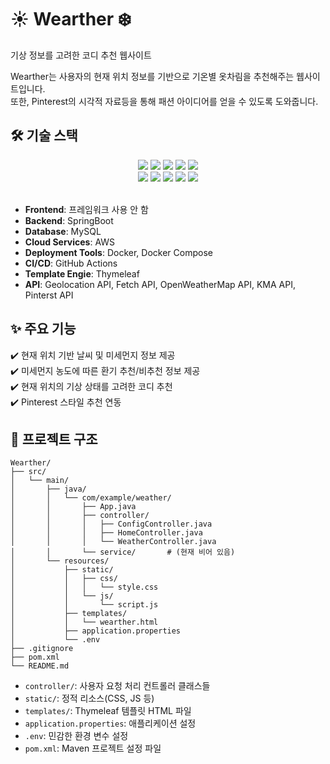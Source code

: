 # ☀️ Wearther ❄️
기상 정보를 고려한 코디 추천 웹사이트

Wearther는 사용자의 현재 위치 정보를 기반으로 기온별 옷차림을 추천해주는 웹사이트입니다.  
또한, Pinterest의 시각적 자료등을 통해 패션 아이디어를 얻을 수 있도록 도와줍니다.


## 🛠️ 기술 스택
<div align="center">
<img src="https://img.shields.io/badge/HTML5-E34F26?style=for-the-badge&logo=html5&logoColor=white" />
<img src="https://img.shields.io/badge/CSS3-1572B6?style=for-the-badge&logo=css3&logoColor=white" />
<img src="https://img.shields.io/badge/JavaScript-F7DF1E?style=for-the-badge&logo=javascript&logoColor=black" />
<img src="https://img.shields.io/badge/SpringBoot-6DB33F?style=for-the-badge&logo=springboot&logoColor=white" />
<img src="https://img.shields.io/badge/MySQL-4479A1?style=for-the-badge&logo=mysql&logoColor=white" /> </br>
<img src="https://img.shields.io/badge/AWS-232F3E?style=for-the-badge&logo=amazonaws&logoColor=white" />
<img src="https://img.shields.io/badge/Docker-2496ED?style=for-the-badge&logo=docker&logoColor=white" />
<img src="https://img.shields.io/badge/GitHub_Actions-2088FF?style=for-the-badge&logo=github-actions&logoColor=white" />
<img src="https://img.shields.io/badge/Thymeleaf-005F0F?style=for-the-badge&logo=thymeleaf&logoColor=white" />
<img src="https://img.shields.io/badge/OpenWeather-FF6B00?style=for-the-badge&logo=openweathermap&logoColor=white" />
</div> </br>

- **Frontend**: 프레임워크 사용 안 함
- **Backend**: SpringBoot  
- **Database**: MySQL  
- **Cloud Services**: AWS  
- **Deployment Tools**: Docker, Docker Compose  
- **CI/CD**: GitHub Actions
- **Template Engie**: Thymeleaf
- **API**: Geolocation API, Fetch API, OpenWeatherMap API, KMA API, Pinterst API  


## ✨ 주요 기능

✔️ 현재 위치 기반 날씨 및 미세먼지 정보 제공  
✔️ 미세먼지 농도에 따른 환기 추천/비추천 정보 제공  
✔️ 현재 위치의 기상 상태를 고려한 코디 추천  
✔️ Pinterest 스타일 추천 연동  

## 📁 프로젝트 구조

```
Wearther/
├── src/
│   └── main/
│       ├── java/
│       │   └── com/example/weather/
│       │       ├── App.java
│       │       ├── controller/
│       │       │   ├── ConfigController.java
│       │       │   ├── HomeController.java
│       │       │   └── WeatherController.java
│       │       └── service/       # (현재 비어 있음)
│       └── resources/
│           ├── static/
│           │   ├── css/
│           │   │   └── style.css
│           │   └── js/
│           │       └── script.js
│           ├── templates/
│           │   └── wearther.html
│           ├── application.properties
│           └── .env
├── .gitignore
├── pom.xml
└── README.md
```

- `controller/`: 사용자 요청 처리 컨트롤러 클래스들  
- `static/`: 정적 리소스(CSS, JS 등)  
- `templates/`: Thymeleaf 템플릿 HTML 파일  
- `application.properties`: 애플리케이션 설정  
- `.env`: 민감한 환경 변수 설정  
- `pom.xml`: Maven 프로젝트 설정 파일